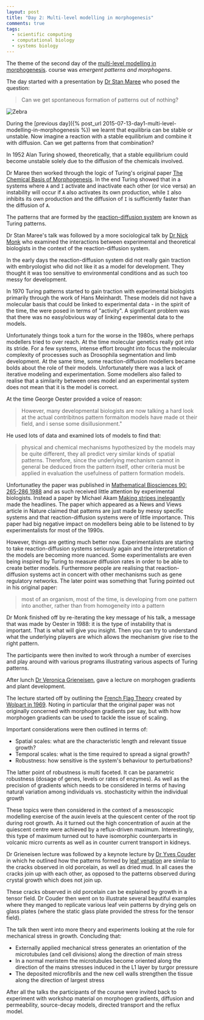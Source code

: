 ```yaml
---
layout: post
title: "Day 2: Multi-level modelling in morphogenesis"
comments: true
tags:
  - scientific computing
  - computational biology
  - systems biology
---
```


The theme of the second day of the
[multi-level modelling in morphogenesis](https://www.jic.ac.uk/whats-on/events/2015/07/embo-practical-course-2015/).
course was
*emergent patterns and morphogens*.

The day started with a presentation by
[Dr Stan Maree](https://www.jic.ac.uk/directory/stan-maree/)
who posed the question:

<blockquote>
Can we get spontaneous formation of patterns out of nothing?
</blockquote>

![Zebra](https://upload.wikimedia.org/wikipedia/commons/a/af/ZebraLudolphus.jpg)

During the
[previous day]({% post_url 2015-07-13-day1-multi-level-modelling-in-morphogenesis %})
we learnt that equilibria can be stable or unstable. Now imagine a reaction with a
stable equilibrium and combine it with diffusion. Can we get patterns from that
combination?

In 1952 Alan Turing showed, theoretically, that a stable equilibrium could become
unstable solely due to the diffusion of the chemicals involved.

Dr Maree then worked through the logic of Turing's original paper
[The Chemical Basis of Morphogenesis](http://rstb.royalsocietypublishing.org/content/237/641/37).
In the end Turing showed that in a systems where ``A`` and ``I`` activate
and inactivate each other (or vice versa) an instability will occur if ``A``
also activates its own production, while ``I`` also inhibits its own production
and the diffusion of ``I`` is sufficiently faster than the diffusion of ``A``.

The patterns that are formed by the
[reaction-diffusion system](https://en.wikipedia.org/wiki/Reaction–diffusion_system) are
known as Turing patterns.

Dr Stan Maree's talk was followed by a more sociological talk by
[Dr Nick Monk](http://nick-monk.staff.shef.ac.uk)
who examined the interactions between experimental and theoretical biologists
in the context of the reaction-diffusion system.

In the early days the reaction-diffusion system did not really gain traction
with embryologist who did not like it as a model for development.
They thought it was too sensitive to environmental conditions and as such
too messy for development.

In 1970 Turing patterns started to gain traction with experimental biologists
primarily through the work of Hans Meinhardt.  These models did not have a
molecular basis that could be linked to experimental data - in the spirit of
the time, the were posed in terms of "activity".  A significant problem was
that there was no easy/obvious way of linking experimental data to the
models.

Unfortunately things took a turn for the worse in the 1980s, where perhaps
modellers tried to over reach.  At the time  molecular genetics really got into
its stride.  For a few systems, intense effort brought into focus the molecular
complexity of processes such as Drosophila segmentation and limb development.
At the same time, some reaction-diffusion modellers became bolds about the role
of their models. Unfortunately there was a lack of iterative modeling and
experimentation. Some modellers also failed to realise that a similarity
between ones model and an experimental system does not mean that it is the
model is correct.

At the time George Oester provided a voice of reason:

<blockquote cite="http://www.sciencedirect.com/science/article/pii/0025556488900703">
However, many developmental biologists are now talking a hard look at
the actual contribitnos pattern formaiton models have made ot their field,
and i sense some disillusionment."
</blockquote>

He used lots of data and examined lots of models to find that:

<blockquote cite="http://www.sciencedirect.com/science/article/pii/0025556488900703">
physical and chemical mechanisms hypothesized by the models may be quite different, they
all predict very similar kinds of spatial patterns. Therefore, since the underlying mechanism
cannot in general be deduced from the pattern itself, other criteria must be applied in
evaluation the usefulness of pattern formation models.
</blockquote>

Unfortunatley the paper was published in
[Mathematical Biosciences 90: 265-286 1988](http://www.sciencedirect.com/science/article/pii/0025556488900703)
and as such received little attention by experimental biologists.
Instead a paper by Michael Akam
[Making stripes inelegantly](http://www.nature.com/nature/journal/v341/n6240/abs/341282a0.html)
made the headlines. The paper which appeared as a News and Views article in
Nature claimed that patterns are just made by messy specific systems and that
reaction-diffusion systems were of little importance. This paper
had big negative impact on modellers being able to be listened to by
experimentalists for most of the 1990s.

However, things are getting much better now. Experimentalists are starting to
take reaction-diffusion systems seriously again and the interpretation of
the models are becoming more nuanced. Some experimentalists are even
being inspired by Turing to measure diffusion rates in order to be able
to create better models. Furthermore people are realising that 
reaction-diffusion systems act in concert with other mechanisms such as
gene regulatory networks. The later point was something that Turing pointed
out in his original paper:

<blockquote cite="http://rstb.royalsocietypublishing.org/content/237/641/37">
most of an organism, most of the time, is developing from one pattern into
another, rather than from homogeneity into a pattern
</blockquote>

Dr Monk finished off by re-iterating the key message of his talk, a message
that was made by Oester in 1988: it is the type of instability that is
important. That is what will give you insight. Then you can try to understand
what the underlying players are which allows the mechanism give rise to the
right pattern.

The participants were then invited to work through a number of exercises
and play around with various programs illustrating various aspects of
Turing patterns.

After lunch
[Dr Veronica Grieneisen](https://www.jic.ac.uk/directory/veronica-grieneisen/),
gave a lecture on morphogen gradients and plant development.

The lecture started off by outlining the
[French Flag Theory](https://en.wikipedia.org/wiki/French_flag_model)
created by
[Wolpart in 1969](http://www.sciencedirect.com/science/article/pii/S0022519369800160).
Noting in particular that the original paper was not originally concerned with
morphogen gradients per say, but with how morphogen gradients can be used to
tackle the issue of scaling.

Important considerations were then outlined in terms of:

- Spatial scales: what are the characteristic length and relevant tissue growth?
- Temporal scales: what is the time required to spread a signal growth?
- Robustness: how sensitive is the system's behaviour to perturbations?

The latter point of robustness is multi faceted. It can be parametric
robustness (dosage of genes, levels or rates of enzymes). As well as the
precision of gradients which needs to be considered in terms of having natural
variation among individuals vs. stochasticity within the individual growth

These topics were then considered in the context of a mesoscopic modelling
exercise of the auxin levels at the quiescent center of the root tip during
root growth. As it turned out the high concentration of auxin at the quiescent
centre were achieved by a reflux-driven maximum.  Interestingly, this type of
maximum turned out to have isomorphic counterparts in volcanic micro currents
as well as in counter current transport in kidneys.

Dr Grieneisen lecture was followed by a keynote lecture by
[Dr Yves Couder](http://www.msc.univ-paris-diderot.fr/spip.php?rubrique140&lang=en)
in which he outlined how the patterns formed by
[leaf venation](https://en.wikipedia.org/wiki/Leaf#Veins) are similar
to the cracks observed in old porcelain, as well as dried mud. In all cases
the cracks join up with each other, as opposed to the patterns observed
during crystal growth which does not join up.

These cracks observed in old porcelain can be explained by growth in a tensor
field.
Dr Couder then went on to illustrate several beautiful examples where they manged
to replicate various leaf vein patterns by drying gels on glass plates (where
the static glass plate provided the stress for the tensor field).

The talk then went into more theory and experiments looking at the role for
mechanical stress in growth. Concluding that:

- Externally applied mechanical stress generates an orientation of the
  microtubules (and cell divisions) along the direction of main stress
- In a normal meristem the microtubules become oriented along the direction of
  the mains stresses induced in the L1 layer by turgor pressure
- The deposited microfibrils and the new cell walls strengthen the tissue
  along the direction of largest stress

After all the talks the participants of the course were invited back to
experiment with workshop material on morphogen gradients, diffusion and
permeability, source-decay models, directed transport and the reflux
model.
